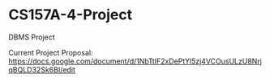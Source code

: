 # CS157A-4-Project
DBMS Project

Current Project Proposal:
https://docs.google.com/document/d/1NbTtIF2xDePtYl5zj4VCOusULzU8NrjqBQLD32Sk6BI/edit



